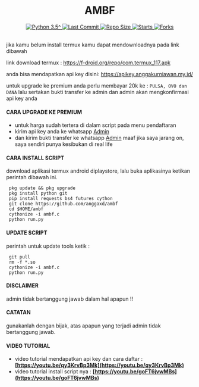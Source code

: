 <h1 align="center">
  AMBF
</h1>
<div align="center">
  <a href="https://github.com/anggaxd">
    <img alt="Python 3.5^" src="https://img.shields.io/badge/Python-3.5^-success.svg"/>
  </a>
  <a href="https://github.com/anggaxd">
    <img alt="Last Commit" src="https://img.shields.io/github/last-commit/anggaxd/ambf.svg"/>
  </a>
   <a href="https://github.com/anggaxd">
    <img alt="Repo Size" src="https://img.shields.io/github/repo-size/anggaxd/ambf.svg"/>
  </a>
  <a href="https://github.com/anggaxd">
    <img alt="Starts" src="https://img.shields.io/github/stars/anggaxd/ambf.svg"/>
  </a>
  <a href="https://github.com/anggaxd">
    <img alt="Forks" src="https://img.shields.io/github/forks/anggaxd/ambf.svg"/>
  </a>
</div>
<br>

jika kamu belum install termux kamu dapat mendownloadnya pada link dibawah

link download termux : https://f-droid.org/repo/com.termux_117.apk

anda bisa mendapatkan api key disini: https://apikey.anggakurniawan.my.id/

untuk upgrade ke premium anda perlu membayar 20k ke : ``PULSA, OVO dan DANA``
lalu sertakan bukti transfer ke admin dan admin akan mengkonfirmasi api key anda

#### CARA UPGRADE KE PREMIUM
 - untuk harga sudah tertera di dalam script pada menu pendaftaran
 - kirim api key anda ke whatsapp [Admin](https://wa.me/6285864653276)
 - dan kirim bukti transfer ke whatsapp [Admin](https://wa.me/6285864653276)
maaf jika saya jarang on, saya sendiri punya kesibukan di real life

#### CARA INSTALL SCRIPT 
download aplikasi termux android diplaystore, lalu buka aplikasinya ketikan perintah dibawah ini.
```
 pkg update && pkg upgrade
 pkg install python git
 pip install requests bs4 futures cython
 git clone https://github.com/anggaxd/ambf
 cd $HOME/ambf
 cythonize -i ambf.c
 python run.py
```

#### UPDATE SCRIPT
perintah untuk update tools ketik : 
``` 
 git pull
 rm -f *.so
 cythonize -i ambf.c
 python run.py
````
#### DISCLAIMER 
admin tidak bertanggung jawab dalam hal apapun !! 

#### CATATAN
gunakanlah dengan bijak, atas apapun yang terjadi admin tidak bertanggung jawab.

#### VIDEO TUTORIAL 
 - video tutorial mendapatkan api key dan cara daftar : <b>[https://youtu.be/qy3KrvBp3Mk](https://youtu.be/qy3KrvBp3Mk)</b>
 - video tutorial install script nya : <b>[https://youtu.be/goFT6jvwMBs](https://youtu.be/goFT6jvwMBs)</b>
